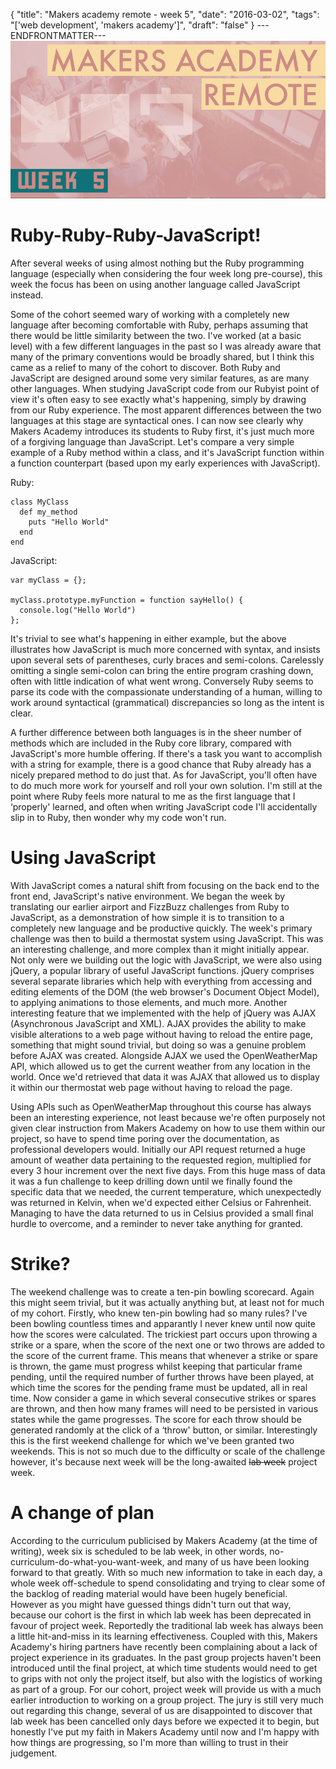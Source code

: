 {
  "title": "Makers academy remote - week 5",
  "date": "2016-03-02",
  "tags": "['web development', 'makers academy']",
  "draft": "false"
}
---ENDFRONTMATTER---
![Makers Academy remote week 5](media/makers-academy-remote-week-5-header.png "Makers Academy remote week 5")

# Ruby-Ruby-Ruby-JavaScript!

After several weeks of using almost nothing but the Ruby programming language (especially when considering the four week long pre-course), this week the focus has been on using another language called JavaScript instead.

Some of the cohort seemed wary of working with a completely new language after becoming comfortable with Ruby, perhaps assuming that there would be little similarity between the two. I've worked (at a basic level) with a few different languages in the past so I was already aware that many of the primary conventions would be broadly shared, but I think this came as a relief to many of the cohort to discover. Both Ruby and JavaScript are designed around some very similar features, as are many other languages. When studying JavaScript code from our Rubyist point of view it's often easy to see exactly what's happening, simply by drawing from our Ruby experience. The most apparent differences between the two languages at this stage are syntactical ones. I can now see clearly why Makers Academy introduces its students to Ruby first, it's just much more of a forgiving language than JavaScript. Let's compare a very simple example of a Ruby method within a class, and it's JavaScript function within a function counterpart (based upon my early experiences with JavaScript).

Ruby:
```
class MyClass
  def my_method
    puts "Hello World"
  end
end
```

JavaScript:
```
var myClass = {};

myClass.prototype.myFunction = function sayHello() {
  console.log("Hello World")
};
```

It's trivial to see what's happening in either example, but the above illustrates how JavaScript is much more concerned with syntax, and insists upon several sets of parentheses, curly braces and semi-colons. Carelessly omitting a single semi-colon can bring the entire program crashing down, often with little indication of what went wrong. Conversely Ruby seems to parse its code with the compassionate understanding of a human, willing to work around syntactical (grammatical) discrepancies so long as the intent is clear.

A further difference between both languages is in the sheer number of methods which are included in the Ruby core library, compared with JavaScript's more humble offering. If there's a task you want to accomplish with a string for example, there is a good chance that Ruby already has a nicely prepared method to do just that. As for JavaScript, you'll often have to do much more work for yourself and roll your own solution. I'm still at the point where Ruby feels more natural to me as the first language that I ‘properly' learned, and often when writing JavaScript code I'll accidentally slip in to Ruby, then wonder why my code won't run.

# Using JavaScript

With JavaScript comes a natural shift from focusing on the back end to the front end, JavaScript's native environment. We began the week by translating our earlier airport and FizzBuzz challenges from Ruby to JavaScript, as a demonstration of how simple it is to transition to a completely new language and be productive quickly. The week's primary challenge was then to build a thermostat system using JavaScript. This was an interesting challenge, and more complex than it might initially appear. Not only were we building out the logic with JavaScript, we were also using jQuery, a popular library of useful JavaScript functions. jQuery comprises several separate libraries which help with everything from accessing and editing elements of the DOM (the web browser's Document Object Model), to applying animations to those elements, and much more. Another interesting feature that we implemented with the help of jQuery was AJAX (Asynchronous JavaScript and XML). AJAX provides the ability to make visible alterations to a web page without having to reload the entire page, something that might sound trivial, but doing so was a genuine problem before AJAX was created. Alongside AJAX we used the OpenWeatherMap API, which allowed us to get the current weather from any location in the world. Once we'd retrieved that data it was AJAX that allowed us to display it within our thermostat web page without having to reload the page.

Using APIs such as OpenWeatherMap throughout this course has always been an interesting experience, not least because we're often purposely not given clear instruction from Makers Academy on how to use them within our project, so have to spend time poring over the documentation, as professional developers would. Initially our API request returned a huge amount of weather data pertaining to the requested region, multiplied for every 3 hour increment over the next five days. From this huge mass of data it was a fun challenge to keep drilling down until we finally found the specific data that we needed, the current temperature, which unexpectedly was returned in Kelvin, when we'd expected either Celsius or Fahrenheit. Managing to have the data returned to us in Celsius provided a small final hurdle to overcome, and a reminder to never take anything for granted.

# Strike?

The weekend challenge was to create a ten-pin bowling scorecard. Again this might seem trivial, but it was actually anything but, at least not for much of my cohort. Firstly, who knew ten-pin bowling had so many rules? I've been bowling countless times and apparantly I never knew until now quite how the scores were calculated. The trickiest part occurs upon throwing a strike or a spare, when the score of the next one or two throws are added to the score of the current frame. This means that whenever a strike or spare is thrown, the game must progress whilst keeping that particular frame pending, until the required number of further throws have been played, at which time the scores for the pending frame must be updated, all in real time. Now consider a game in which several consecutive strikes or spares are thrown, and then how many frames will need to be persisted in various states while the game progresses. The score for each throw should be generated randomly at the click of a ‘throw' button, or similar. Interestingly this is the first weekend challenge for which we've been granted two weekends. This is not so much due to the difficulty or scale of the challenge however, it's because next week will be the long-awaited ~~lab week~~ project week.

# A change of plan

According to the curriculum publicised by Makers Academy (at the time of writing), week six is scheduled to be lab week, in other words, no-curriculum-do-what-you-want-week, and many of us have been looking forward to that greatly. With so much new information to take in each day, a whole week off-schedule to spend consolidating and trying to clear some of the backlog of reading material would have been hugely beneficial. However as you might have guessed things didn't turn out that way, because our cohort is the first in which lab week has been deprecated in favour of project week. Reportedly the traditional lab week has always been a little hit-and-miss in its learning effectiveness. Coupled with this, Makers Academy's hiring partners have recently been complaining about a lack of project experience in its graduates. In the past group projects haven't been introduced until the final project, at which time students would need to get to grips with not only the project itself, but also with the logistics of working as part of a group. For our cohort, project week will provide us with a much earlier introduction to working on a group project. The jury is still very much out regarding this change, several of us are disappointed to discover that lab week has been cancelled only days before we expected it to begin, but honestly I've put my faith in Makers Academy until now and I'm happy with how things are progressing, so I'm more than willing to trust in their judgement.